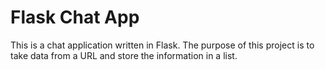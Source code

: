 # Flask Chat App

This is a chat application written in Flask.  The purpose of this project is to take data from a URL and store the information in a list.

